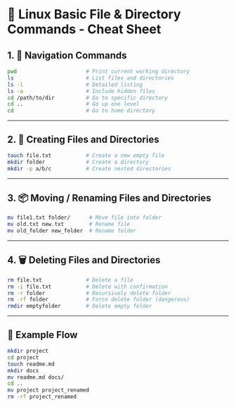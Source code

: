 
# 🐧 Linux Basic File & Directory Commands - Cheat Sheet

## 1. 🧭 Navigation Commands

```bash
pwd                      # Print current working directory
ls                       # List files and directories
ls -l                    # Detailed listing
ls -a                    # Include hidden files
cd /path/to/dir          # Go to specific directory
cd ..                    # Go up one level
cd                       # Go to home directory
```

---

## 2. 📝 Creating Files and Directories

```bash
touch file.txt           # Create a new empty file
mkdir folder             # Create a directory
mkdir -p a/b/c           # Create nested directories
```

---

## 3. 📦 Moving / Renaming Files and Directories

```bash
mv file1.txt folder/      # Move file into folder
mv old.txt new.txt        # Rename file
mv old_folder new_folder  # Rename folder
```

---

## 4. 🗑️ Deleting Files and Directories

```bash
rm file.txt              # Delete a file
rm -i file.txt           # Delete with confirmation
rm -r folder             # Recursively delete folder
rm -rf folder            # Force delete folder (dangerous)
rmdir emptyfolder        # Delete empty folder
```

---

## 🧪 Example Flow

```bash
mkdir project
cd project
touch readme.md
mkdir docs
mv readme.md docs/
cd ..
mv project project_renamed
rm -rf project_renamed
```
